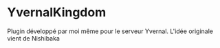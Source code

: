 # YvernalKingdom
Plugin développé par moi même pour le serveur Yvernal. L'idée originale vient de Nishibaka
